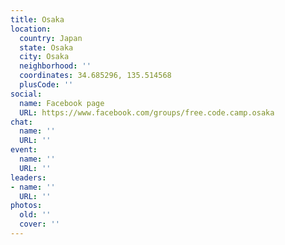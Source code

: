 ```yaml
---
title: Osaka
location:
  country: Japan
  state: Osaka
  city: Osaka
  neighborhood: ''
  coordinates: 34.685296, 135.514568
  plusCode: ''
social:
  name: Facebook page
  URL: https://www.facebook.com/groups/free.code.camp.osaka
chat:
  name: ''
  URL: ''
event:
  name: ''
  URL: ''
leaders:
- name: ''
  URL: ''
photos:
  old: ''
  cover: ''
---
```

